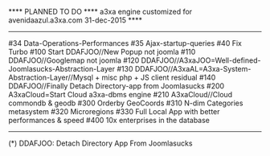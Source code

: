 **** PLANNED TO DO ****
a3xa engine customized for avenidaazul.a3xa.com 
31-dec-2015 **** 
______________________________________________
#34 Data-Operations-Performances
#35 Ajax-startup-queries 
#40 Fix Turbo 
#100 Start DDAFJOO//New Popup not joomla 
#110 DDAFJOO//Googlemap not joomla 
#120 DDAFJOO//A3xaJOO=Well-defined-Joomlasucks-Abstraction-Layer 
#130 DDAFJOO//A3xaAL=A3xa-System-Abstraction-Layer//Mysql + misc php + JS client residual
#140 DDAFJOO//Finally Detach Directory-app from Joomlasucks 
#200 A3xaCloud=Start Cloud a3xa-dbms engine 
#210 A3xaCloud//Cloud commondb & geodb 
#300 Orderby GeoCoords 
#310 N-dim Categories metasystem 
#320 Microregions 
#330 Full Local App with better performances & speed 
#400 10x enterprises in the database 
______________________________________________
(*)
DDAFJOO: Detach Directory App From Joomlasucks
